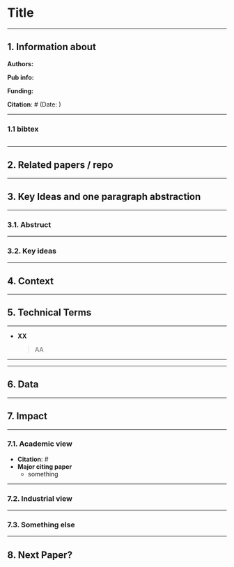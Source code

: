 # Title

---

## 1. Information about
**Authors:**


**Pub info:**


**Funding:**


**Citation**: # (Date: )

----

### 1.1 bibtex

```

```

---

## 2. Related papers / repo

---


## 3. Key Ideas and one paragraph abstraction

----

### 3.1. Abstruct
> 

----

### 3.2. Key ideas

----


## 4. Context

---

## 5. Technical Terms

----

- **XX**
  > AA

----

---

## 6. Data


---

## 7. Impact

----

### 7.1. Academic view
- **Citation**: #
- **Major citing paper**
    - something

----

### 7.2. Industrial view


----

### 7.3. Something else

---

## 8. Next Paper?

